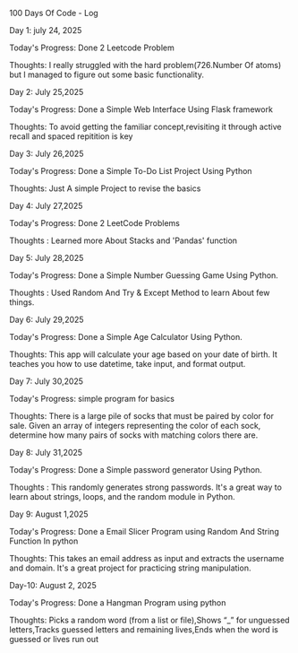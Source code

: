 100 Days Of Code - Log

Day 1: july 24, 2025

Today's Progress: Done 2 Leetcode Problem

Thoughts: I really struggled with the hard problem(726.Number Of atoms) but I managed to figure out some basic functionality.

Day 2: July 25,2025

Today's Progress: Done a Simple Web Interface Using Flask framework

Thoughts: To avoid getting the familiar concept,revisiting it through active recall and spaced repitition is key

Day 3: July 26,2025

Today's Progress: Done a Simple To-Do List Project Using Python

Thoughts: Just A simple Project to revise the basics

Day 4: July 27,2025

Today's Progress: Done 2 LeetCode Problems

Thoughts : Learned more About Stacks and  'Pandas' function 

Day 5: July 28,2025

Today's Progress: Done a Simple Number Guessing Game Using Python.

Thoughts : Used Random And Try & Except Method to learn About few things.

Day 6: July 29,2025

Today's Progress: Done a Simple Age Calculator Using Python.

Thoughts: This app will calculate your age based on your date of birth. It teaches you how to use datetime, take input, and format output.

Day 7: July 30,2025

Today's Progress: simple program for basics

Thoughts: There is a large pile of socks that must be paired by color for sale. Given an array of integers representing the color of each sock, determine how many pairs of socks with matching colors there are.

Day 8: July 31,2025

Today's Progress: Done a Simple password generator Using Python.

Thoughts : This randomly generates strong passwords. It's a great way to learn about strings, loops, and the random module in Python.

Day 9: August 1,2025

Today's Progress: Done a Email Slicer Program using Random And String Function In python

Thoughts: This takes an email address as input and extracts the username and domain. It's a great project for practicing string manipulation.

Day-10: August 2, 2025

Today's Progress: Done a Hangman Program using  python

Thoughts: Picks a random word (from a list or file),Shows “_” for unguessed letters,Tracks guessed letters and remaining lives,Ends when the word is guessed or lives run out
